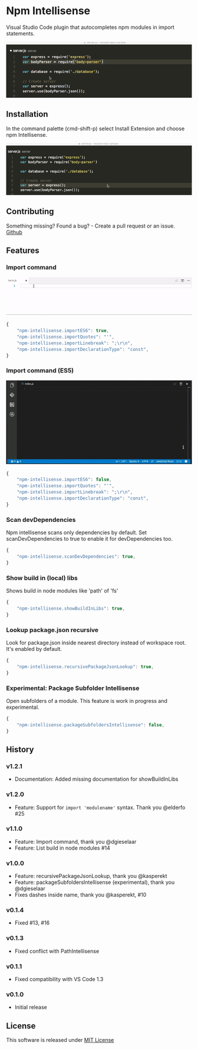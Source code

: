 # Npm Intellisense
Visual Studio Code plugin that autocompletes npm modules in import statements.

![auto complete](/images/auto_complete.gif)

## Installation
In the command palette (cmd-shift-p) select Install Extension and choose npm Intellisense.

![install](/images/npm_install.gif)


## Contributing
Something missing? Found a bug? - Create a pull request or an issue.
[Github](https://github.com/ChristianKohler/NpmIntellisense)

## Features
### Import command

![import command](/images/importcommand.gif)

```javascript
{
	"npm-intellisense.importES6": true,
	"npm-intellisense.importQuotes": "'",
	"npm-intellisense.importLinebreak": ";\r\n",
	"npm-intellisense.importDeclarationType": "const",
}
```

### Import command (ES5)

![import command](/images/require_withname.gif)

```javascript
{
	"npm-intellisense.importES6": false,
	"npm-intellisense.importQuotes": "'",
	"npm-intellisense.importLinebreak": ";\r\n",
	"npm-intellisense.importDeclarationType": "const",
}
```

### Scan devDependencies
Npm intellisense scans only dependencies by default. Set scanDevDependencies to true to enable it for devDependencies too.

```javascript
{
	"npm-intellisense.scanDevDependencies": true,
}
```

### Show build in (local) libs
Shows build in node modules like 'path' of 'fs'

```javascript
{
	"npm-intellisense.showBuildInLibs": true,
}
```

### Lookup package.json recursive
Look for package.json inside nearest directory instead of workspace root. It's enabled by default.

```javascript
{
	"npm-intellisense.recursivePackageJsonLookup": true,
}
```

### Experimental: Package Subfolder Intellisense
Open subfolders of a module.
This feature is work in progress and experimental.

```javascript
{
	"npm-intellisense.packageSubfoldersIntellisense": false,
}
```

## History
### v1.2.1
- Documentation: Added missing documentation for showBuildInLibs

### v1.2.0
- Feature: Support for ```import 'modulename'``` syntax. Thank you @elderfo #25

### v1.1.0
- Feature: Import command, thank you @dgieselaar
- Feature: List build in node modules #14

### v1.0.0
- Feature: recursivePackageJsonLookup, thank you @kasperekt
- Feature: packageSubfoldersIntellisense  (experimental), thank you @dgieselaar
- Fixes dashes inside name, thank you @kasperekt, #10

### v0.1.4
- Fixed #13, #16

### v0.1.3
- Fixed conflict with PathIntellisense

### v0.1.1
- Fixed compatibility with VS Code 1.3

### v0.1.0
- Initial release 

## License
This software is released under [MIT License](http://www.opensource.org/licenses/mit-license.php)
